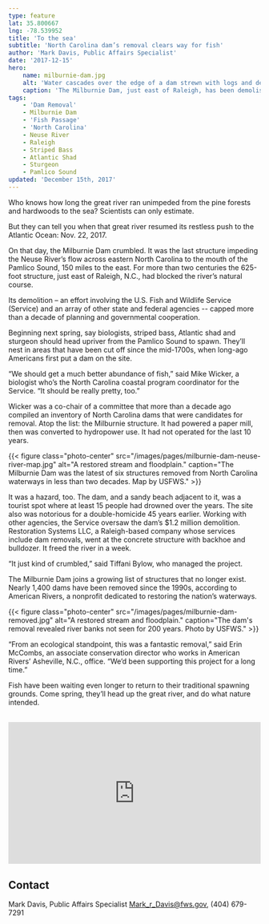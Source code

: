 ```yaml
---
type: feature
lat: 35.800667
lng: -78.539952
title: 'To the sea'
subtitle: 'North Carolina dam’s removal clears way for fish'
author: 'Mark Davis, Public Affairs Specialist'
date: '2017-12-15'
hero:
    name: milburnie-dam.jpg
    alt: 'Water cascades over the edge of a dam strewn with logs and debris'
    caption: 'The Milburnie Dam, just east of Raleigh, has been demolished. The Neuse River now flows, unimpeded, about 150 miles to the Pamlico Sound. It clears the way for migratory fish to spawn upstream. Photo by Mike Wicker, USFWS.'
tags:
    - 'Dam Removal'
    - Milburnie Dam
    - 'Fish Passage'
    - 'North Carolina'
    - Neuse River
    - Raleigh
    - Striped Bass
    - Atlantic Shad
    - Sturgeon
    - Pamlico Sound
updated: 'December 15th, 2017'
---
```


Who knows how long the great river ran unimpeded from the pine forests and hardwoods to the sea?
Scientists can only estimate.

But they can tell you when that great river resumed its restless push to the Atlantic Ocean: Nov. 22, 2017.

On that day, the Milburnie Dam crumbled. It was the last structure impeding the Neuse River’s flow across eastern North Carolina to the mouth of the Pamlico Sound, 150 miles to the east. For more than two centuries the 625-foot structure, just east of Raleigh, N.C., had blocked the river’s natural course.

Its demolition – an effort involving the U.S. Fish and Wildlife Service (Service) and an array of other state and federal agencies -- capped more than a decade of planning and governmental cooperation.

Beginning next spring, say biologists, striped bass, Atlantic shad and sturgeon should head upriver from the Pamlico Sound to spawn. They’ll nest in areas that have been cut off since the mid-1700s, when long-ago Americans first put a dam on the site.

“We should get a much better abundance of fish,” said Mike Wicker, a biologist who’s the North Carolina coastal program coordinator for the Service. “It should be really pretty, too.”

Wicker was a co-chair of a committee that more than a decade ago compiled an inventory of North Carolina dams that were candidates for removal. Atop the list: the Milburnie structure. It had powered a paper mill, then was converted to hydropower use. It had not operated for the last 10 years.

{{< figure class="photo-center" src="/images/pages/milburnie-dam-neuse-river-map.jpg" alt="A restored stream and floodplain." caption="The Milburnie Dam was the latest of six structures removed from North Carolina waterways in less than two decades. Map by USFWS." >}}

It was a hazard, too. The dam, and a sandy beach adjacent to it, was a tourist spot where at least 15 people had drowned over the years. The site also was notorious for a double-homicide 45 years earlier.
Working with other agencies, the Service oversaw the dam’s $1.2 million demolition. Restoration Systems LLC, a Raleigh-based company whose services include dam removals, went at the concrete structure with backhoe and bulldozer. It freed the river in a week.

“It just kind of crumbled,” said Tiffani Bylow, who managed the project.

The Milburnie Dam joins a growing list of structures that no longer exist. Nearly 1,400 dams have been removed since the 1990s, according to American Rivers, a nonprofit dedicated to restoring the nation’s waterways.

{{< figure class="photo-center" src="/images/pages/milburnie-dam-removed.jpg" alt="A restored stream and floodplain." caption="The dam's removal revealed river banks not seen for 200 years. Photo by USFWS." >}}

“From an ecological standpoint, this was a fantastic removal,” said Erin McCombs, an associate conservation director who works in American Rivers’ Asheville, N.C., office. “We’d been supporting this project for a long time.”

Fish have been waiting even longer to return to their traditional spawning grounds. Come spring, they’ll head up the great river, and do what nature intended.

<br>
<div style="position: relative; padding-bottom: 56.25%; overflow: hidden;">
  <iframe src="https://www.facebook.com/plugins/video.php?href=https%3A%2F%2Fwww.facebook.com%2FRestorationSystems%2Fvideos%2F10156933941143146%2F&width=614&show_text=false&appId=1689418354613614&height=344" style="position: absolute; width: 100%; height: 100%;"scrolling="no" frameborder="0" allowTransparency="true" allowFullScreen="true" title="Watch as the Milburnie dam is removed opening up additional, unimpeded river miles for native species"></iframe>
</div>

## Contact

Mark Davis, Public Affairs Specialist
[Mark_r_Davis@fws.gov](mailto:Mark_r_Davis@fws.gov), (404) 679-7291
